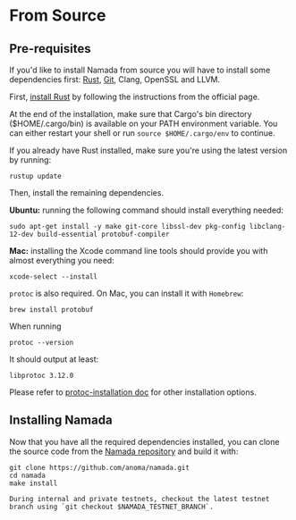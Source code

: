 # From Source

## Pre-requisites
If you'd like to install Namada from source you will have to install some dependencies first: [Rust](https://www.rust-lang.org/tools/install), [Git](https://git-scm.com/book/en/v2/Getting-Started-Installing-Git), Clang, OpenSSL and LLVM.

First, [install Rust](https://www.rust-lang.org/tools/install) by following the instructions from the official page.

At the end of the installation, make sure that Cargo's bin directory ($HOME/.cargo/bin) is available on your PATH environment variable. You can either restart your shell or run `source $HOME/.cargo/env` to continue.

If you already have Rust installed, make sure you're using the latest version by running:

```shell
rustup update
```

Then, install the remaining dependencies.

**Ubuntu:** running the following command should install everything needed:

```shell
sudo apt-get install -y make git-core libssl-dev pkg-config libclang-12-dev build-essential protobuf-compiler
```

**Mac:** installing the Xcode command line tools should provide you with almost everything you need:

```shell
xcode-select --install
```

`protoc` is also required. On Mac, you can install it with `Homebrew`:

```shell
brew install protobuf
```

When running
```shell
protoc --version
```
It should output at least:
```shell
libprotoc 3.12.0
```

Please refer to [protoc-installation doc](https://grpc.io/docs/protoc-installation/) for other installation options.

## Installing Namada
Now that you have all the required dependencies installed, you can clone the source code from the [Namada repository](https://github.com/anoma/namada) and build it with:

```shell
git clone https://github.com/anoma/namada.git
cd namada 
make install
```

```admonish warning
During internal and private testnets, checkout the latest testnet branch using `git checkout $NAMADA_TESTNET_BRANCH`.
```
